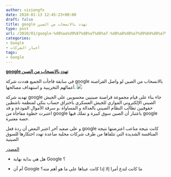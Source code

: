 ```yaml
---
author: visiongfx
date: 2010-01-13 12:45:23+00:00
draft: false
title: google تهدد بالانسحاب من الصين
type: post
url: /2010/01/google-%d8%aa%d9%87%d8%af%d8%af-%d8%a8%d8%a7%d9%84%d8%a7%d9%86%d8%b3%d8%ad%d8%a7%d8%a8-%d9%85%d9%86-%d8%a7%d9%84%d8%b5%d9%8a%d9%86/
categories:
- Google
- أخبار الشركات
tags:
- Google
---
```


[**google تهدد بالانسحاب من الصين**](https://www.it-scoop.com/2010/01/google-%d8%aa%d9%87%d8%af%d8%af-%d8%a8%d8%a7%d9%84%d8%a7%d9%86%d8%b3%d8%ad%d8%a7%d8%a8-%d9%85%d9%86-%d8%a7%d9%84%d8%b5%d9%8a%d9%86/)


في سابقة فاجأت الجميع هددت شركة google بالانسحاب من الصين لو واصل القراصنة أعمالهم التخريبية و استهداف مصالحها.
[![](https://www.it-scoop.com/wp-content/uploads/2010/01/google_China.jpg)
](https://www.it-scoop.com/2010/01/google-%d8%aa%d9%87%d8%af%d8%af-%d8%a8%d8%a7%d9%84%d8%a7%d9%86%d8%b3%d8%ad%d8%a7%d8%a8-%d9%85%d9%86-%d8%a7%d9%84%d8%b5%d9%8a%d9%86/)

تهديد شركة google جاء بناء على قيام مجموعة قراصنة صينيين محسوبين على الجيش الصيني الإلكتروني الموازي للجيش العسكري باختراق حساب بنكي لمنظمة ناشطين حقوقيين تطالب النظام الصيني بالعدالة و المساواة ،و سرقة الأموال المودعة
و قد اعتبرت خطوة مفاجأة من google باعتبار أن الصين سوق كبيرة و تملك فيها google حصة معتبرة.

و على صعيد آخر اعتبر البعض أن ردة فعل google كانت نتيجة متاعب اعترضتها نتيجة المنافسة الشديدة التي تتلقاها من طرف شركات محلية صاعدة تهدد احتكارها للسوق الصينية

[المصدر](http://www.nypost.com/p/news/business/china_syndrome_fwFMYfQCgJgOzh8LqOlCsN)

- هل هي بداية نهاية Google ؟

- أم أن Google ما كانت لتدع أمرا إلا إذا كانت عيناها على ما هو أهم منه؟
